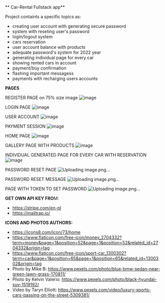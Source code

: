 ** Car-Rental Fullstack app**


Project containts a specific topics as:
- creating user account with generating secure password
- system with reseting user's password 
- login/logout system
- cars reservation
- user account balance with products
- adequate password's system for 2022 year
- generating individual page for every car
- showing rented cars in account
- payment/buy confirmation
- flashing important messagess
- payments with recharging users accounts


**PAGES**

REGISTER PAGE on 75% size image
![image](https://user-images.githubusercontent.com/49603115/206865144-d1c46f0a-31db-4d31-b490-5391dbd01975.png)

LOGIN PAGE
![image](https://user-images.githubusercontent.com/49603115/206865216-98214a5a-a065-40bb-80fc-042ba31f573f.png)

USER ACCOUNT
![image](https://user-images.githubusercontent.com/49603115/206865193-4e404a01-c982-4b4f-b370-9e6e9f40d4d7.png)

PAYMENT SESSION
![image](https://user-images.githubusercontent.com/49603115/206865228-6b37726b-c3b2-463a-8282-d1416583d172.png)

HOME PAGE
![image](https://user-images.githubusercontent.com/49603115/206865236-a57b2b10-dac3-48f8-97bc-e5189631f692.png)

GALLERY PAGE WITH PRODUCTS
![image](https://user-images.githubusercontent.com/49603115/206865252-1796d926-56c5-4685-966b-cad67869f159.png)

INDIVIDUAL GENERATED PAGE FOR EVERY CAR WITH RESERVATION
![image](https://user-images.githubusercontent.com/49603115/206865266-5b2d82ba-bccf-4c84-999c-34f1f2fce961.png)

PASSWORD RESET PAGE
![Uploading image.png…]()

PASSWORD RESET MESSAGE
![Uploading image.png…]()

PAGE WITH TOKEN TO SET PASSWORD
![Uploading image.png…]()


**GET OWN API KEY FRO**M:

- https://stripe.com/en-pl
- https://mailtrap.io/

**ICONS AND PHOTOS AUTHORS:**
- https://icons8.com/icon/73/home
- https://www.flaticon.com/free-icon/money_2704332?term=money&page=1&position=52&page=1&position=52&related_id=2704332&origin=tag
- https://www.flaticon.com/free-icon/sport-car_1300302?term=car&page=1&position=65&page=1&position=65&related_id=1300302&origin=tag
- Photo by Mike B: https://www.pexels.com/photo/blue-bmw-sedan-near-green-lawn-grass-170811/
- Photo by Kelvin Valerio: https://www.pexels.com/photo/black-hyundai-suv-1519192/
- Video by Taryn Elliott: https://www.pexels.com/video/luxury-sports-cars-passing-on-the-street-5309381/
